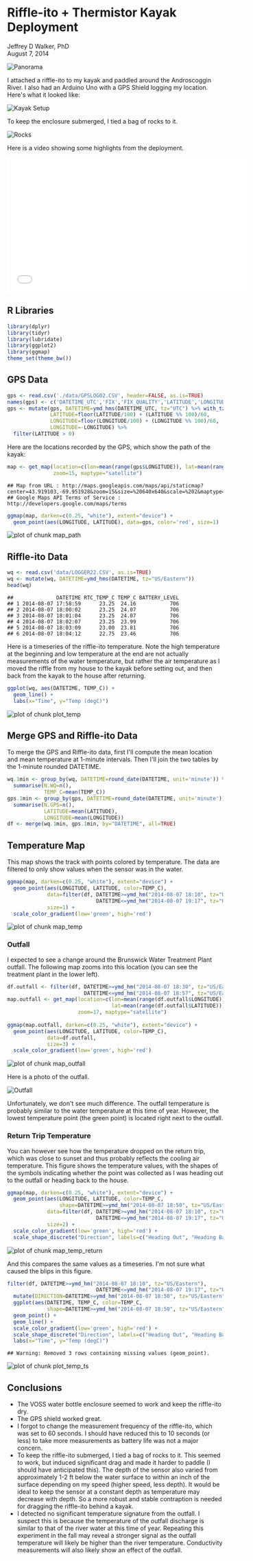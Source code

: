 # Riffle-ito + Thermistor Kayak Deployment
Jeffrey D Walker, PhD  
August 7, 2014  

![Panorama](img/panorama.jpg)

I attached a riffle-ito to my kayak and paddled around the Androscoggin River. I also had an Arduino Uno with a GPS Shield logging my location. Here's what it looked like:

![Kayak Setup](img/kayak.jpg)

To keep the enclosure submerged, I tied a bag of rocks to it.

![Rocks](img/rocks.jpg)

Here is a video showing some highlights from the deployment.

<iframe width="560" height="315" src="//www.youtube.com/embed/t26eL-m8-zo" frameborder="0" allowfullscreen></iframe>

## R Libraries


```r
library(dplyr)
library(tidyr)
library(lubridate)
library(ggplot2)
library(ggmap)
theme_set(theme_bw())
```

## GPS Data


```r
gps <- read.csv('./data/GPSLOG02.CSV', header=FALSE, as.is=TRUE)
names(gps) <- c('DATETIME_UTC','FIX','FIX_QUALITY','LATITUDE','LONGITUDE','SPEED','ANGLE','ALTITUDE','NUM_SATELLITES')
gps <- mutate(gps, DATETIME=ymd_hms(DATETIME_UTC, tz="UTC") %>% with_tz(tzone="US/Eastern"),
              LATITUDE=floor(LATITUDE/100) + (LATITUDE %% 100)/60,
              LONGITUDE=floor(LONGITUDE/100) + (LONGITUDE %% 100)/60,
              LONGITUDE=-LONGITUDE) %>%
  filter(LATITUDE > 0)
```

Here are the locations recorded by the GPS, which show the path of the kayak:


```r
map <- get_map(location=c(lon=mean(range(gps$LONGITUDE)), lat=mean(range(gps$LATITUDE))),
               zoom=15, maptype="satellite")
```

```
## Map from URL : http://maps.googleapis.com/maps/api/staticmap?center=43.919103,-69.951928&zoom=15&size=%20640x640&scale=%202&maptype=satellite&sensor=false
## Google Maps API Terms of Service : http://developers.google.com/maps/terms
```

```r
ggmap(map, darken=c(0.25, "white"), extent="device") +
  geom_point(aes(LONGITUDE, LATITUDE), data=gps, color='red', size=1)
```

![plot of chunk map_path](./index_files/figure-html/map_path.png) 

## Riffle-ito Data


```r
wq <- read.csv('data/LOGGER22.CSV', as.is=TRUE)
wq <- mutate(wq, DATETIME=ymd_hms(DATETIME, tz="US/Eastern"))
head(wq)
```

```
##              DATETIME RTC_TEMP_C TEMP_C BATTERY_LEVEL
## 1 2014-08-07 17:58:59      23.25  24.16           706
## 2 2014-08-07 18:00:02      23.25  24.07           706
## 3 2014-08-07 18:01:04      23.25  24.07           706
## 4 2014-08-07 18:02:07      23.25  23.99           706
## 5 2014-08-07 18:03:09      23.00  23.81           706
## 6 2014-08-07 18:04:12      22.75  23.46           706
```

Here is a timeseries of the riffle-ito temperature. Note the high temperature at the beginning and low temperature at the end are not actually measurements of the water temperature, but rather the air temperature as I moved the riffle from my house to the kayak before setting out, and then back from the kayak to the house after returning.


```r
ggplot(wq, aes(DATETIME, TEMP_C)) +
  geom_line() +
  labs(x="Time", y="Temp (degC)")
```

![plot of chunk plot_temp](./index_files/figure-html/plot_temp.png) 

## Merge GPS and Riffle-ito Data

To merge the GPS and Riffle-ito data, first I'll compute the mean location and mean temperature at 1-minute intervals. Then I'll join the two tables by the 1-minute rounded DATETIME.


```r
wq.1min <- group_by(wq, DATETIME=round_date(DATETIME, unit='minute')) %>%
  summarise(N.WQ=n(),
            TEMP_C=mean(TEMP_C))
gps.1min <- group_by(gps, DATETIME=round_date(DATETIME, unit='minute')) %>%
  summarise(N.GPS=n(),
            LATITUDE=mean(LATITUDE),
            LONGITUDE=mean(LONGITUDE))
df <- merge(wq.1min, gps.1min, by="DATETIME", all=TRUE)
```

## Temperature Map

This map shows the track with points colored by temperature. The data are filtered to only show values when the sensor was in the water.


```r
ggmap(map, darken=c(0.25, "white"), extent="device") +
  geom_point(aes(LONGITUDE, LATITUDE, color=TEMP_C), 
             data=filter(df, DATETIME>=ymd_hm("2014-08-07 18:10", tz="US/Eastern"), 
                             DATETIME<=ymd_hm("2014-08-07 19:17", tz="US/Eastern")), 
             size=1) +
  scale_color_gradient(low='green', high='red')
```

![plot of chunk map_temp](./index_files/figure-html/map_temp.png) 

### Outfall

I expected to see a change around the Brunswick Water Treatment Plant outfall. The following map zooms into this location (you can see the treatment plant in the lower left). 


```r
df.outfall <- filter(df, DATETIME>=ymd_hm("2014-08-07 18:30", tz="US/Eastern"), 
                         DATETIME<=ymd_hm("2014-08-07 18:57", tz="US/Eastern"))
map.outfall <- get_map(location=c(lon=mean(range(df.outfall$LONGITUDE)), 
                                  lat=mean(range(df.outfall$LATITUDE))),
                       zoom=17, maptype="satellite")
                      
ggmap(map.outfall, darken=c(0.25, "white"), extent="device") +
  geom_point(aes(LONGITUDE, LATITUDE, color=TEMP_C), 
             data=df.outfall, 
             size=3) +
  scale_color_gradient(low='green', high='red')
```

![plot of chunk map_outfall](./index_files/figure-html/map_outfall.png) 

Here is a photo of the outfall.

![Outfall](img/outfall.jpg)

Unfortunately, we don't see much difference. The outfall temperature is probably similar to the water temperature at this time of year. However, the lowest temperature point (the green point) is located right next to the outfall.

### Return Trip Temperature

You can however see how the temperature dropped on the return trip, which was close to sunset and thus probably reflects the cooling air temperature. This figure shows the temperature values, with the shapes of the symbols indicating whether the point was collected as I was heading out to the outfall or heading back to the house.


```r
ggmap(map, darken=c(0.25, "white"), extent="device") +
  geom_point(aes(LONGITUDE, LATITUDE, color=TEMP_C, 
                 shape=DATETIME>=ymd_hm("2014-08-07 18:50", tz="US/Eastern")), 
             data=filter(df, DATETIME>=ymd_hm("2014-08-07 18:10", tz="US/Eastern"), 
                             DATETIME<=ymd_hm("2014-08-07 19:17", tz="US/Eastern")), 
             size=2) +
  scale_color_gradient(low='green', high='red') +
  scale_shape_discrete("Direction", labels=c("Heading Out", "Heading Back"))
```

![plot of chunk map_temp_return](./index_files/figure-html/map_temp_return.png) 

And this compares the same values as a timeseries. I'm not sure what caused the blips in this figure.


```r
filter(df, DATETIME>=ymd_hm("2014-08-07 18:10", tz="US/Eastern"), 
                             DATETIME<=ymd_hm("2014-08-07 19:17", tz="US/Eastern")) %>%
  mutate(DIRECTION=DATETIME>=ymd_hm("2014-08-07 18:50", tz="US/Eastern")) %>%
  ggplot(aes(DATETIME, TEMP_C, color=TEMP_C, 
             shape=DATETIME>=ymd_hm("2014-08-07 18:50", tz="US/Eastern"))) +
  geom_point() +
  geom_line() +
  scale_color_gradient(low='green', high='red') +
  scale_shape_discrete("Direction", labels=c("Heading Out", "Heading Back")) +
  labs(x="Time", y="Temp (degC)")
```

```
## Warning: Removed 3 rows containing missing values (geom_point).
```

![plot of chunk plot_temp_ts](./index_files/figure-html/plot_temp_ts.png) 

## Conclusions

- The VOSS water bottle enclosure seemed to work and keep the riffle-ito dry.
- The GPS shield worked great.
- I forgot to change the measurement frequency of the riffle-ito, which was set to 60 seconds. I should have reduced this to 10 seconds (or less) to take more measurements as battery life was not a major concern.
- To keep the riffle-ito submerged, I tied a bag of rocks to it. This seemed to work, but induced significant drag and made it harder to paddle (I should have anticipated this). The depth of the sensor also varied from approximately 1-2 ft below the water surface to within an inch of the surface depending on my speed (higher speed, less depth). It would be ideal to keep the sensor at a constant depth as temperature may decrease with depth. So a more robust and stable contraption is needed for dragging the riffle-ito behind a kayak. 
- I detected no significant temperature signature from the outfall. I suspect this is because the temperature of the outfall discharge is similar to that of the river water at this time of year. Repeating this experiment in the fall may reveal a stronger signal as the outfall temperature will likely be higher than the river temperature. Conductivity measurements will also likely show an effect of the outfall.
